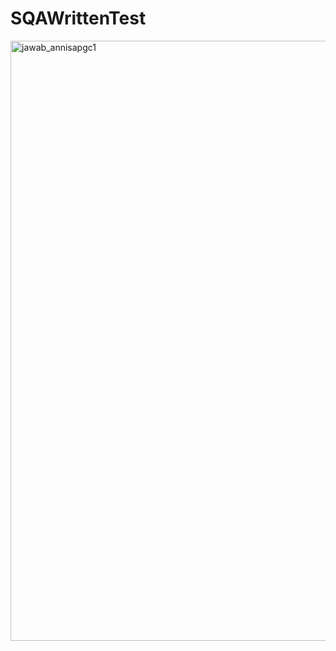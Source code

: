 # SQAWrittenTest
<img width="960" alt="jawab_annisapgc1" src="https://user-images.githubusercontent.com/32071195/176431951-f9ff5d6d-e1ff-46a5-a716-f695cb99f10a.png">
